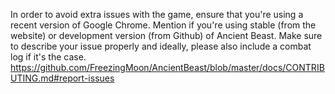 In order to avoid extra issues with the game, ensure that you're using a recent version of Google Chrome.
Mention if you're using stable (from the website) or development version (from Github) of Ancient Beast.
Make sure to describe your issue properly and ideally, please also include a combat log if it's the case.
https://github.com/FreezingMoon/AncientBeast/blob/master/docs/CONTRIBUTING.md#report-issues

